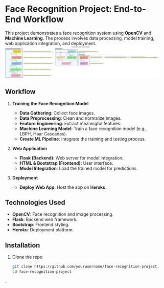 # Face Recognition Project: End-to-End Workflow

This project demonstrates a face recognition system using **OpenCV** and **Machine Learning**. The process involves data processing, model training, web application integration, and deployment.
![Face Recognition Diag](diag5.svg)
## Workflow

1. **Training the Face Recognition Model**
   - **Data Gathering**: Collect face images.
   - **Data Preprocessing**: Clean and normalize images.
   - **Feature Engineering**: Extract meaningful features.
   - **Machine Learning Model**: Train a face recognition model (e.g., LBPH, Haar Cascades).
   - **Create ML Pipeline**: Integrate the training and testing process.

2. **Web Application**
   - **Flask (Backend)**: Web server for model integration.
   - **HTML & Bootstrap (Frontend)**: User interface.
   - **Model Integration**: Load the trained model for predictions.

3. **Deployment**
   - **Deploy Web App**: Host the app on **Heroku**.

## Technologies Used
- **OpenCV**: Face recognition and image processing.
- **Flask**: Backend web framework.
- **Bootstrap**: Frontend styling.
- **Heroku**: Deployment platform.

## Installation

1. Clone the repo:
   ```bash
   git clone https://github.com/yourusername/face-recognition-project.git
   cd face-recognition-project
.
